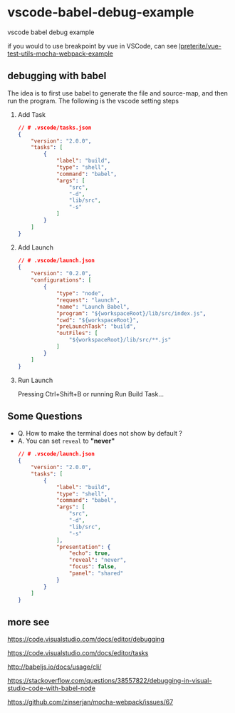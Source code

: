 # vscode-babel-debug-example

vscode babel debug example

if you would to use breakpoint by vue in VSCode, can see [lpreterite/vue-test-utils-mocha-webpack-example](https://github.com/lpreterite/vue-test-utils-mocha-webpack-example)

## debugging with babel

The idea is to first use babel to generate the file and source-map, and then run the program. The following is the vscode setting steps

1. Add Task
    ```json
    // # .vscode/tasks.json
    {
        "version": "2.0.0",
        "tasks": [
            {
                "label": "build",
                "type": "shell",
                "command": "babel",
                "args": [
                    "src",
                    "-d",
                    "lib/src",
                    "-s"
                ]
            }
        ]
    }
    ```
2. Add Launch
    ```json
    // # .vscode/launch.json
    {
        "version": "0.2.0",
        "configurations": [
            {
                "type": "node",
                "request": "launch",
                "name": "Launch Babel",
                "program": "${workspaceRoot}/lib/src/index.js",
                "cwd": "${workspaceRoot}",
                "preLaunchTask": "build",
                "outFiles": [
                    "${workspaceRoot}/lib/src/**.js"
                ]
            }
        ]
    }
    ```
3. Run Launch
    
    Pressing Ctrl+Shift+B or running Run Build Task... 

## Some Questions

- Q. How to make the terminal does not show by default ?
- A. You can set `reveal` to **"never"**
    ```json
    // # .vscode/launch.json
    {
        "version": "2.0.0",
        "tasks": [
            {
                "label": "build",
                "type": "shell",
                "command": "babel",
                "args": [
                    "src",
                    "-d",
                    "lib/src",
                    "-s"
                ],
                "presentation": {
                    "echo": true,
                    "reveal": "never",
                    "focus": false,
                    "panel": "shared"
                }
            }
        ]
    }
    ```

## more see

https://code.visualstudio.com/docs/editor/debugging

https://code.visualstudio.com/docs/editor/tasks

http://babeljs.io/docs/usage/cli/

https://stackoverflow.com/questions/38557822/debugging-in-visual-studio-code-with-babel-node

https://github.com/zinserjan/mocha-webpack/issues/67